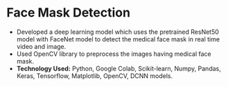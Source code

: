 # Face Mask Detection

* Developed a deep learning model which uses the pretrained ResNet50 model with FaceNet model to detect the medical face mask in real time video and image.
* Used OpenCV library to preprocess the images having medical face mask.
* **Technology Used:** Python, Google Colab, Scikit-learn, Numpy, Pandas, Keras, Tensorflow, Matplotlib, OpenCV, DCNN models.
